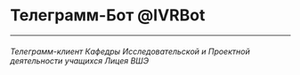 # Телеграмм-Бот @IVRBot #
- - -
###### Телеграмм-клиент Кафедры Исследовательской и Проектной деятельности учащихся Лицея ВШЭ ######
